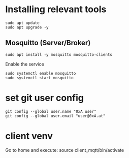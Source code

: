 # Installing relevant tools
```
sudo apt update
sudo apt upgrade -y
```

## Mosquitto (Server/Broker)
```
sudo apt install -y mosquitto mosquitto-clients
```

Enable the service
```
sudo systemctl enable mosquitto
sudo systemctl start mosquitto
```

# set git user config
```
git config --global user.name "0xA user"
git config --global user.email "user@0xA.at"
```

# client venv
Go to home and execute:
source client_mqtt/bin/activate

